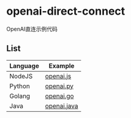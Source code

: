 # openai-direct-connect
OpenAI直连示例代码


## List

| Language | Example |
| ---------|---------|
| NodeJS   | [openai.js](./nodejs/openai.js) |
| Python   | [openai.py](./python/openai.py) |
| Golang   | [openai.go](./go/openai.go) |
| Java   | [openai.java](./java/openai.java) |

